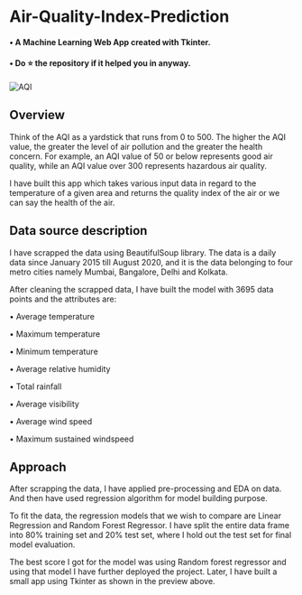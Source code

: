 # Air-Quality-Index-Prediction

#### • A Machine Learning Web App created with Tkinter.
#### • Do ⭐ the repository if it helped you in anyway.
 
 
 ![AQI](https://user-images.githubusercontent.com/65092456/100265844-dd470e80-2f76-11eb-95b0-04cce694df12.JPG)
 
 ## Overview
 
Think of the AQI as a yardstick that runs from 0 to 500. 
The higher the AQI value, the greater the level of air pollution and the greater the health concern. 
For example, an AQI value of 50 or below represents good air quality, while an AQI value over 300 represents hazardous air quality.

I have built this app which takes various input data in regard to the temperature of a given area and returns the quality index of 
the air or we can say the health of the air.


## Data source description

I have scrapped the data using BeautifulSoup library. The data is a daily data since January 2015 till August 2020, 
and it is the data belonging to four metro cities namely Mumbai, Bangalore, Delhi and Kolkata.

After cleaning the scrapped data, I have built the model with 3695 data points and the attributes are:

•	Average temperature

•	Maximum temperature

•	Minimum temperature

•	Average relative humidity

•	Total rainfall

•	Average visibility

•	Average wind speed

•	Maximum sustained windspeed


## Approach

After scrapping the data, I have applied pre-processing and EDA on data. 
And then have used regression algorithm for model building purpose.

To fit the data, the regression models that we wish to compare are Linear Regression and Random Forest Regressor. 
I have split the entire data frame into 80% training set and 20% test set, where I hold out the test set for final model evaluation.

The best score I got for the model was using Random forest regressor and using that model I have further deployed the project.
Later, I have built a small app using Tkinter as shown in the preview above.





